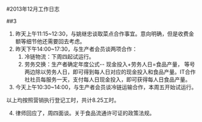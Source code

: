 #2013年12月工作日志

##3
1. 昨天上午11:15~12:30，与姚继忠谈取菜点合作事宜。意向明确，但是收费金额等细节他还需要回去考虑。
2. 昨天下午14:00~17:30，与生产者会员谈两项合作：
	1. 冷链物流：下周四起试运行。
	2. 劳务交换：生产者确定年度公式--  现金投入+劳务人日=食品产量， 等号两边除以劳务人日，即可得到每人日对应的现金投入和食品产量。IT合作社社员每服务一天，支付每人日现金投入，即可获得每人日食品产量。
3. 今天上午10:30~14:00，与生产者会员谈冷链运输合作，本周五开始试运行。

以上均按照营销执行登记工时，共计8.25工时。

4. 律师回应了，周四面谈。关于食品流通许可证的政策法规。